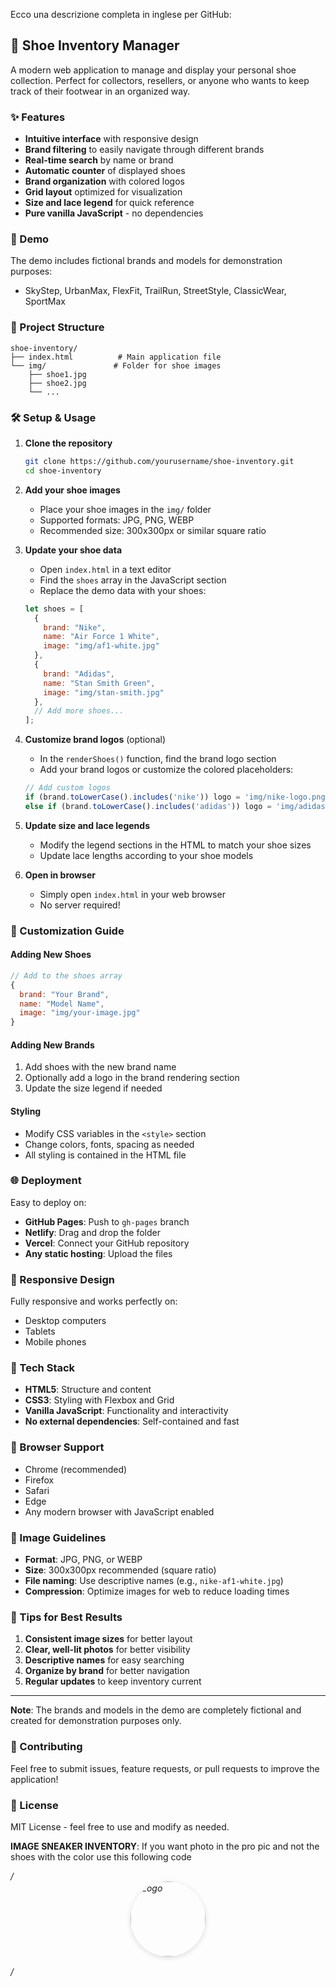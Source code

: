 Ecco una descrizione completa in inglese per GitHub:

## 👟 Shoe Inventory Manager

A modern web application to manage and display your personal shoe collection. Perfect for collectors, resellers, or anyone who wants to keep track of their footwear in an organized way.

### ✨ Features

- **Intuitive interface** with responsive design
- **Brand filtering** to easily navigate through different brands
- **Real-time search** by name or brand
- **Automatic counter** of displayed shoes
- **Brand organization** with colored logos
- **Grid layout** optimized for visualization
- **Size and lace legend** for quick reference
- **Pure vanilla JavaScript** - no dependencies

### 🚀 Demo

The demo includes fictional brands and models for demonstration purposes:
- SkyStep, UrbanMax, FlexFit, TrailRun, StreetStyle, ClassicWear, SportMax

### 📁 Project Structure

```
shoe-inventory/
├── index.html          # Main application file
└── img/               # Folder for shoe images
    ├── shoe1.jpg
    ├── shoe2.jpg
    └── ...
```

### 🛠️ Setup & Usage

1. **Clone the repository**
   ```bash
   git clone https://github.com/yourusername/shoe-inventory.git
   cd shoe-inventory
   ```

2. **Add your shoe images**
   - Place your shoe images in the `img/` folder
   - Supported formats: JPG, PNG, WEBP
   - Recommended size: 300x300px or similar square ratio

3. **Update your shoe data**
   - Open `index.html` in a text editor
   - Find the `shoes` array in the JavaScript section
   - Replace the demo data with your shoes:

   ```javascript
   let shoes = [
     { 
       brand: "Nike", 
       name: "Air Force 1 White", 
       image: "img/af1-white.jpg" 
     },
     { 
       brand: "Adidas", 
       name: "Stan Smith Green", 
       image: "img/stan-smith.jpg" 
     },
     // Add more shoes...
   ];
   ```

4. **Customize brand logos** (optional)
   - In the `renderShoes()` function, find the brand logo section
   - Add your brand logos or customize the colored placeholders:

   ```javascript
   // Add custom logos
   if (brand.toLowerCase().includes('nike')) logo = 'img/nike-logo.png';
   else if (brand.toLowerCase().includes('adidas')) logo = 'img/adidas-logo.png';
   ```

5. **Update size and lace legends**
   - Modify the legend sections in the HTML to match your shoe sizes
   - Update lace lengths according to your shoe models

6. **Open in browser**
   - Simply open `index.html` in your web browser
   - No server required!

### 🎯 Customization Guide

#### Adding New Shoes
```javascript
// Add to the shoes array
{ 
  brand: "Your Brand", 
  name: "Model Name", 
  image: "img/your-image.jpg" 
}
```

#### Adding New Brands
1. Add shoes with the new brand name
2. Optionally add a logo in the brand rendering section
3. Update the size legend if needed

#### Styling
- Modify CSS variables in the `<style>` section
- Change colors, fonts, spacing as needed
- All styling is contained in the HTML file

### 🌐 Deployment

Easy to deploy on:
- **GitHub Pages**: Push to `gh-pages` branch
- **Netlify**: Drag and drop the folder
- **Vercel**: Connect your GitHub repository
- **Any static hosting**: Upload the files

### 📱 Responsive Design

Fully responsive and works perfectly on:
- Desktop computers
- Tablets
- Mobile phones

### 🎨 Tech Stack

- **HTML5**: Structure and content
- **CSS3**: Styling with Flexbox and Grid
- **Vanilla JavaScript**: Functionality and interactivity
- **No external dependencies**: Self-contained and fast

### 🔧 Browser Support

- Chrome (recommended)
- Firefox
- Safari
- Edge
- Any modern browser with JavaScript enabled

### 📸 Image Guidelines

- **Format**: JPG, PNG, or WEBP
- **Size**: 300x300px recommended (square ratio)
- **File naming**: Use descriptive names (e.g., `nike-af1-white.jpg`)
- **Compression**: Optimize images for web to reduce loading times

### 🎯 Tips for Best Results

1. **Consistent image sizes** for better layout
2. **Clear, well-lit photos** for better visibility
3. **Descriptive names** for easy searching
4. **Organize by brand** for better navigation
5. **Regular updates** to keep inventory current

---

**Note**: The brands and models in the demo are completely fictional and created for demonstration purposes only.

### 🤝 Contributing

Feel free to submit issues, feature requests, or pull requests to improve the application!

### 📄 License

MIT License - feel free to use and modify as needed.



**IMAGE SNEAKER INVENTORY**: If you want photo in the pro pic and not the shoes with the color use this following code

*/  <img src="img/" alt="Logo" style="display:block;margin:0 auto 16px auto;width:120px;height:120px;object-fit:contain;border-radius:50%;box-shadow:0 2px 8px #0002;"> /*
